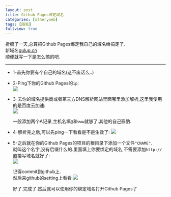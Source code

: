 ```yaml
---
layout: post
title: Github Pages绑定域名
categories: [other,web]
tags: [随笔]
fullview: true
---
```


折腾了一天,总算把Github Pages绑定我自己的域名给搞定了.      
新域名[gulup.cn](http://gulup.cn)       
顺便就写一下是怎么搞的吧.       

***
* 1-首先你要有个自己的域名(这不废话么..)
    
* 2-Ping下你的Github Pages的`ip`:     
    ![](http://gulup.github.io/public/img/20150130/1.jpg)  		

<!-- more -->

* 3-去你的域名提供商或者第三方DNS解析网站里面哪里添加解析,这里我使用的是百度云加速:       
    ![](http://gulup.github.io/public/img/20150130/2.png)		
    
    一般添加两个A记录,主机名填`@`和`www`就够了.其他的自己斟酌.

* 4-解析完之后,可以先ping一下看看是不是生效了:
    ![](http://gulup.github.io/public/img/20150130/3.jpg)		

* 5-之后就在你的Github Pages的项目的根目录下添加一个文件`"CNAME"`.    
    就叫这个名字,没有后缀什么的.里面填上你要绑定的域名,不需要添加`http://`      
    直接写域名就好了:		
    ![](http://gulup.github.io/public/img/20150130/4.png)  		

    记得commit到github上.   
    然后来github的setting上看看
    ![](http://gulup.github.io/public/img/20150130/5.png)  		
     
    好了.完成了.然后就可以使用你的绑定域名打开Github Pages了
    
    